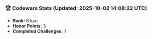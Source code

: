 ### 🏆 Codewars Stats (Updated: 2025-10-02 14:08:22 UTC)

- **Rank:** 8 kyu
- **Honor Points:** 3
- **Completed Challenges:** 1

